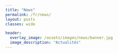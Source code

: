 ```yaml
---
title: "News"
permalink: /fr/news/
layout: posts
classes: wide

header:
  overlay_image: /assets/images/news/banner.jpg  
  image_description: "Actualités"
---
```

